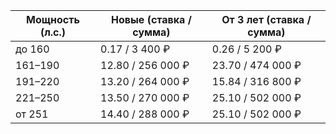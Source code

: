 
|Мощность (л.с.)|Новые (ставка / сумма)|От 3 лет (ставка / сумма)|
|---|---|---|
|до 160|0.17 / 3 400 ₽|0.26 / 5 200 ₽|
|161–190|12.80 / 256 000 ₽|23.70 / 474 000 ₽|
|191–220|13.20 / 264 000 ₽|15.84 / 316 800 ₽|
|221–250|13.50 / 270 000 ₽|25.10 / 502 000 ₽|
|от 251|14.40 / 288 000 ₽|25.10 / 502 000 ₽|
